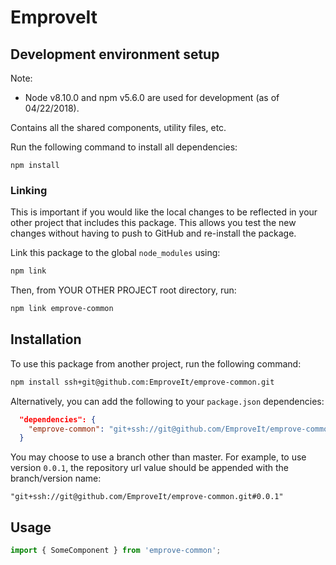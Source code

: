 # EmproveIt

## Development environment setup
Note:
- Node v8.10.0 and npm v5.6.0 are used for development (as of 04/22/2018).

Contains all the shared components, utility files, etc.

Run the following command to install all dependencies:

```
npm install
```

### Linking

This is important if you would like the local changes to be reflected in your other project that includes this package. This allows you test the new changes without having to push to GitHub and re-install the package.

Link this package to the global `node_modules` using:

```sh
npm link
```

Then, from YOUR OTHER PROJECT root directory, run:

```sh
npm link emprove-common
```

## Installation

To use this package from another project, run the following command:

```sh
npm install ssh+git@github.com:EmproveIt/emprove-common.git
```

Alternatively, you can add the following to your `package.json` dependencies:

```json
  "dependencies": {
    "emprove-common": "git+ssh://git@github.com/EmproveIt/emprove-common.git"
  }
```

You may choose to use a branch other than master. For example, to use version `0.0.1`, the repository url value should be appended with the branch/version name:

```
"git+ssh://git@github.com/EmproveIt/emprove-common.git#0.0.1"
```

## Usage

```javascript
import { SomeComponent } from 'emprove-common';
```
